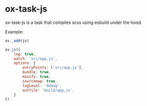 # ox-task-js

ox-task-js is a task that compiles scss using esbuild under the hood.

Example:
```js
ox._add(js)

ox.js({
    log: true,
    watch: 'src/app.js',
    options: {
        entryPoints: ['src/app.js'],
        bundle: true,
        minify: true,
        sourcemap: true,
        logLevel: 'debug',
        outfile: 'build/app.js',
    }
})
```
